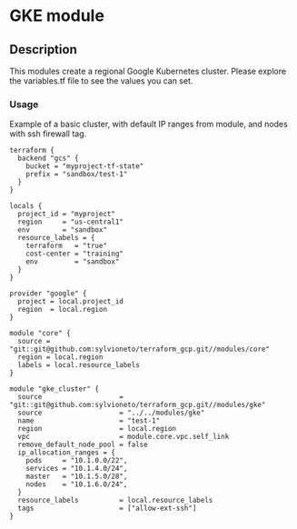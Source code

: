 # GKE module

## Description
This modules create a regional Google Kubernetes cluster.
Please explore the variables.tf file to see the values you can set.

### Usage

Example of a basic cluster, with default IP ranges from module, and nodes with ssh firewall tag.

```hcl
terraform {
  backend "gcs" {
    bucket = "myproject-tf-state"
    prefix = "sandbox/test-1"
  }
}

locals {
  project_id = "myproject"
  region     = "us-central1"
  env        = "sandbox"
  resource_labels = {
    terraform   = "true"
    cost-center = "training"
    env         = "sandbox"
  }
}

provider "google" {
  project = local.project_id
  region  = local.region
}

module "core" {
  source = "git::git@github.com:sylvioneto/terraform_gcp.git//modules/core"
  region = local.region
  labels = local.resource_labels
}

module "gke_cluster" {
  source                   = "git::git@github.com:sylvioneto/terraform_gcp.git//modules/gke"
  source                   = "../../modules/gke"
  name                     = "test-1"
  region                   = local.region
  vpc                      = module.core.vpc.self_link
  remove_default_node_pool = false
  ip_allocation_ranges = {
    pods     = "10.1.0.0/22",
    services = "10.1.4.0/24",
    master   = "10.1.5.0/28",
    nodes    = "10.1.6.0/24",
  }
  resource_labels          = local.resource_labels
  tags                     = ["allow-ext-ssh"]
}
```
